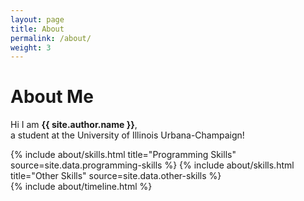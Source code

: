 ```yaml
---
layout: page
title: About
permalink: /about/
weight: 3
---
```


# **About Me**

Hi I am **{{ site.author.name }}**,<br>
a student at the University of Illinois Urbana-Champaign!

<div class="row">
{% include about/skills.html title="Programming Skills" source=site.data.programming-skills %}
{% include about/skills.html title="Other Skills" source=site.data.other-skills %}
</div>

<div class="row">
{% include about/timeline.html %}
</div>
